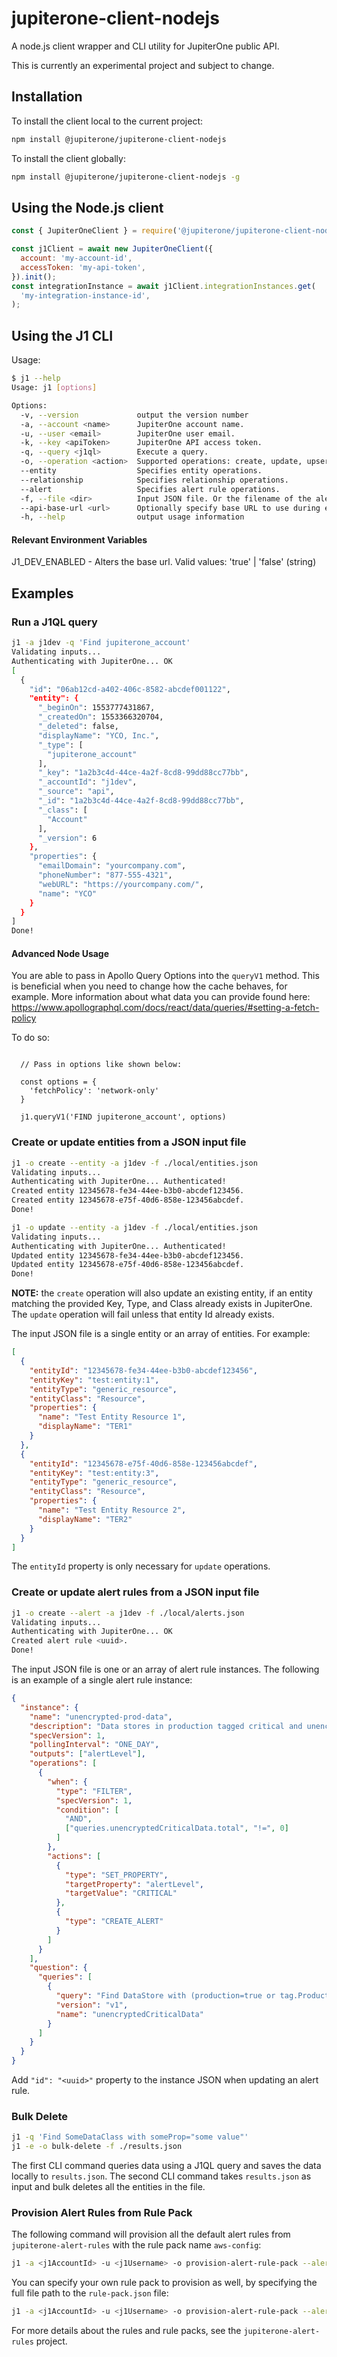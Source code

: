 # jupiterone-client-nodejs

A node.js client wrapper and CLI utility for JupiterOne public API.

This is currently an experimental project and subject to change.

## Installation

To install the client local to the current project:

```bash
npm install @jupiterone/jupiterone-client-nodejs
```

To install the client globally:

```bash
npm install @jupiterone/jupiterone-client-nodejs -g
```

## Using the Node.js client

```javascript
const { JupiterOneClient } = require('@jupiterone/jupiterone-client-nodejs');

const j1Client = await new JupiterOneClient({
  account: 'my-account-id',
  accessToken: 'my-api-token',
}).init();
const integrationInstance = await j1Client.integrationInstances.get(
  'my-integration-instance-id',
);
```

## Using the J1 CLI

Usage:

```bash
$ j1 --help
Usage: j1 [options]

Options:
  -v, --version             output the version number
  -a, --account <name>      JupiterOne account name.
  -u, --user <email>        JupiterOne user email.
  -k, --key <apiToken>      JupiterOne API access token.
  -q, --query <j1ql>        Execute a query.
  -o, --operation <action>  Supported operations: create, update, upsert, delete, bulk-delete, provision-alert-rule-pack
  --entity                  Specifies entity operations.
  --relationship            Specifies relationship operations.
  --alert                   Specifies alert rule operations.
  -f, --file <dir>          Input JSON file. Or the filename of the alert rule pack.
  --api-base-url <url>      Optionally specify base URL to use during execution. (defaults to `https://api.us.jupiterone.io`)
  -h, --help                output usage information
```

#### Relevant Environment Variables

J1_DEV_ENABLED - Alters the base url. Valid values: 'true' | 'false' (string)

## Examples

### Run a J1QL query

```bash
j1 -a j1dev -q 'Find jupiterone_account'
Validating inputs...
Authenticating with JupiterOne... OK
[
  {
    "id": "06ab12cd-a402-406c-8582-abcdef001122",
    "entity": {
      "_beginOn": 1553777431867,
      "_createdOn": 1553366320704,
      "_deleted": false,
      "displayName": "YCO, Inc.",
      "_type": [
        "jupiterone_account"
      ],
      "_key": "1a2b3c4d-44ce-4a2f-8cd8-99dd88cc77bb",
      "_accountId": "j1dev",
      "_source": "api",
      "_id": "1a2b3c4d-44ce-4a2f-8cd8-99dd88cc77bb",
      "_class": [
        "Account"
      ],
      "_version": 6
    },
    "properties": {
      "emailDomain": "yourcompany.com",
      "phoneNumber": "877-555-4321",
      "webURL": "https://yourcompany.com/",
      "name": "YCO"
    }
  }
]
Done!
```

#### Advanced Node Usage

You are able to pass in Apollo Query Options into the `queryV1` method. This is
beneficial when you need to change how the cache behaves, for example. More
information about what data you can provide found here:
https://www.apollographql.com/docs/react/data/queries/#setting-a-fetch-policy

To do so:

```

  // Pass in options like shown below:

  const options = {
    'fetchPolicy': 'network-only'
  }

  j1.queryV1('FIND jupiterone_account', options)

```

### Create or update entities from a JSON input file

```bash
j1 -o create --entity -a j1dev -f ./local/entities.json
Validating inputs...
Authenticating with JupiterOne... Authenticated!
Created entity 12345678-fe34-44ee-b3b0-abcdef123456.
Created entity 12345678-e75f-40d6-858e-123456abcdef.
Done!

j1 -o update --entity -a j1dev -f ./local/entities.json
Validating inputs...
Authenticating with JupiterOne... Authenticated!
Updated entity 12345678-fe34-44ee-b3b0-abcdef123456.
Updated entity 12345678-e75f-40d6-858e-123456abcdef.
Done!
```

**NOTE:** the `create` operation will also update an existing entity, if an
entity matching the provided Key, Type, and Class already exists in JupiterOne.
The `update` operation will fail unless that entity Id already exists.

The input JSON file is a single entity or an array of entities. For example:

```json
[
  {
    "entityId": "12345678-fe34-44ee-b3b0-abcdef123456",
    "entityKey": "test:entity:1",
    "entityType": "generic_resource",
    "entityClass": "Resource",
    "properties": {
      "name": "Test Entity Resource 1",
      "displayName": "TER1"
    }
  },
  {
    "entityId": "12345678-e75f-40d6-858e-123456abcdef",
    "entityKey": "test:entity:3",
    "entityType": "generic_resource",
    "entityClass": "Resource",
    "properties": {
      "name": "Test Entity Resource 2",
      "displayName": "TER2"
    }
  }
]
```

The `entityId` property is only necessary for `update` operations.

### Create or update alert rules from a JSON input file

```bash
j1 -o create --alert -a j1dev -f ./local/alerts.json
Validating inputs...
Authenticating with JupiterOne... OK
Created alert rule <uuid>.
Done!
```

The input JSON file is one or an array of alert rule instances. The following is
an example of a single alert rule instance:

```json
{
  "instance": {
    "name": "unencrypted-prod-data",
    "description": "Data stores in production tagged critical and unencrypted",
    "specVersion": 1,
    "pollingInterval": "ONE_DAY",
    "outputs": ["alertLevel"],
    "operations": [
      {
        "when": {
          "type": "FILTER",
          "specVersion": 1,
          "condition": [
            "AND",
            ["queries.unencryptedCriticalData.total", "!=", 0]
          ]
        },
        "actions": [
          {
            "type": "SET_PROPERTY",
            "targetProperty": "alertLevel",
            "targetValue": "CRITICAL"
          },
          {
            "type": "CREATE_ALERT"
          }
        ]
      }
    ],
    "question": {
      "queries": [
        {
          "query": "Find DataStore with (production=true or tag.Production=true) and classification='critical' and encrypted!=true as d return d.tag.AccountName as Account, d.displayName as UnencryptedDataStores, d._type as Type, d.encrypted as Encrypted",
          "version": "v1",
          "name": "unencryptedCriticalData"
        }
      ]
    }
  }
}
```

Add `"id": "<uuid>"` property to the instance JSON when updating an alert rule.

### Bulk Delete

```bash
j1 -q 'Find SomeDataClass with someProp="some value"'
j1 -e -o bulk-delete -f ./results.json
```

The first CLI command queries data using a J1QL query and saves the data locally
to `results.json`. The second CLI command takes `results.json` as input and bulk
deletes all the entities in the file.

### Provision Alert Rules from Rule Pack

The following command will provision all the default alert rules from
`jupiterone-alert-rules` with the rule pack name `aws-config`:

```bash
j1 -a <j1AccountId> -u <j1Username> -o provision-alert-rule-pack --alert -f aws-config
```

You can specify your own rule pack to provision as well, by specifying the full
file path to the `rule-pack.json` file:

```bash
j1 -a <j1AccountId> -u <j1Username> -o provision-alert-rule-pack --alert -f path/to/your/rule-pack.json
```

For more details about the rules and rule packs, see the
`jupiterone-alert-rules` project.
